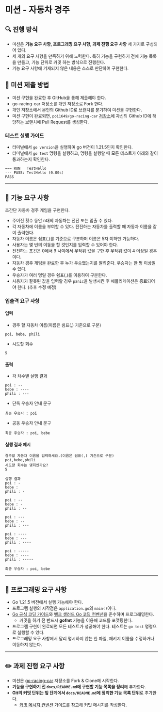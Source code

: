 # 미션 - 자동차 경주

## 🔍 진행 방식

- 미션은 **기능 요구 사항, 프로그래밍 요구 사항, 과제 진행 요구 사항** 세 가지로 구성되어 있다.
- 세 개의 요구 사항을 만족하기 위해 노력한다. 특히 기능을 구현하기 전에 기능 목록을 만들고, 기능 단위로 커밋 하는 방식으로 진행한다.
- 기능 요구 사항에 기재되지 않은 내용은 스스로 판단하여 구현한다.

## 📮 미션 제출 방법

- 미션 구현을 완료한 후 GitHub을 통해 제출해야 한다.
- go-racing-car 저장소를 개인 저장소로 Fork 한다.
- 개인 저장소에서 본인의 Github ID로 브랜치를 분기하여 미션을 구현한다.
- 미션 구현이 완료되면, `poi1649/go-racing-car` [저장소](https://github.com/poi1649/go-racing-car)에 자신의 Github ID에 해당하는 브랜치에 Pull Request를 생성한다.

### 테스트 실행 가이드

- 터미널에서 `go version`을 실행하여 go 버전이 1.21.5인지 확인한다.
- 터미널에서 `go test` 명령을 실행하고, 명령을 실행할 때 모든 테스트가 아래와 같이 통과하는지 확인한다.

```
=== RUN   TestHello
--- PASS: TestHello (0.00s)
PASS
```

---

## 🚀 기능 요구 사항

초간단 자동차 경주 게임을 구현한다.

- 주어진 횟수 동안 n대의 자동차는 전진 또는 멈출 수 있다.
- 각 자동차에 이름을 부여할 수 있다. 전진하는 자동차를 출력할 때 자동차 이름을 같이 출력한다.
- 자동차 이름은 쉼표(,)를 기준으로 구분하며 이름은 5자 이하만 가능하다.
- 사용자는 몇 번의 이동을 할 것인지를 입력할 수 있어야 한다.
- 전진하는 조건은 0에서 9 사이에서 무작위 값을 구한 후 무작위 값이 4 이상일 경우이다.
- 자동차 경주 게임을 완료한 후 누가 우승했는지를 알려준다. 우승자는 한 명 이상일 수 있다.
- 우승자가 여러 명일 경우 쉼표(,)를 이용하여 구분한다.
- 사용자가 잘못된 값을 입력할 경우 `panic`을 발생시킨 후 애플리케이션은 종료되어야 한다. (추후 수정 예정)

### 입출력 요구 사항

#### 입력

- 경주 할 자동차 이름(이름은 쉼표(,) 기준으로 구분)

```
poi, bebe, phili
```

- 시도할 회수

```
5
```

#### 출력

- 각 차수별 실행 결과

```
poi : --
bebe : ----
phili : ---
```

- 단독 우승자 안내 문구

```
최종 우승자 : poi
```

- 공동 우승자 안내 문구

```
최종 우승자 : poi, bebe
```

#### 실행 결과 예시

```
경주할 자동차 이름을 입력하세요.(이름은 쉼표(,) 기준으로 구분)
poi,bebe,phili
시도할 회수는 몇회인가요?
5

실행 결과
poi : -
bebe : 
phili : -

poi : --
bebe : -
phili : --

poi : ---
bebe : --
phili : ---

poi : ----
bebe : ---
phili : ----

poi : -----
bebe : ----
phili : -----

최종 우승자 : poi, bebe
```

---

## 🎯 프로그래밍 요구 사항

- Go 1.21.5 버전에서 실행 가능해야 한다. 
- 프로그램 실행의 시작점은 `application.go`의 `main()`이다.
- [Go 공식 코딩 가이드](https://go.dev/doc/effective_go)와 [뱅크 샐러드 Go 코딩 컨벤션](https://blog.banksalad.com/tech/go-best-practice-in-banksalad/)을 준수하며 프로그래밍한다.
  - 커밋을 하기 전 반드시 **gofmt** 기능을 이용해 코드를 포맷팅한다.
- 프로그램 구현이 완료되면 모든 테스트가 성공해야 한다. 테스트는 `go test` 명령으로 실행할 수 있다.
- 프로그래밍 요구 사항에서 달리 명시하지 않는 한 파일, 패키지 이름을 수정하거나 이동하지 않는다.


---

## ✏️ 과제 진행 요구 사항

- 미션은 [go-racing-car](https://github.com/poi1649/go-racing-car) 저장소를 Fork & Clone해 시작한다.
- **기능을 구현하기 전 `docs/README.md`에 구현할 기능 목록을 정리**해 추가한다.
- **Git의 커밋 단위는 앞 단계에서 `docs/README.md`에 정리한 기능 목록 단위**로 추가한다.
    - [커밋 메시지 컨벤션](https://gist.github.com/stephenparish/9941e89d80e2bc58a153) 가이드를 참고해 커밋 메시지를 작성한다.